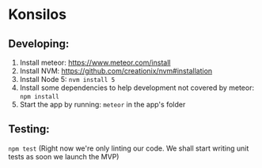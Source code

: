Konsilos
========

## Developing:

1. Install meteor: https://www.meteor.com/install
2. Install NVM: https://github.com/creationix/nvm#installation
3. Install Node 5: `nvm install 5`
4. Install some dependencies to help development not covered by meteor: `npm install`
5. Start the app by running: `meteor` in the app's folder

## Testing:

`npm test` (Right now we're only linting our code. We shall start writing unit tests as soon we launch the MVP)
